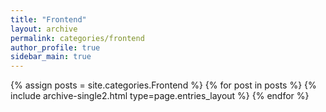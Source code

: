 ```yaml
---
title: "Frontend"
layout: archive
permalink: categories/frontend
author_profile: true
sidebar_main: true
---
```



{% assign posts = site.categories.Frontend %}
{% for post in posts %} {% include archive-single2.html type=page.entries_layout %} {% endfor %}